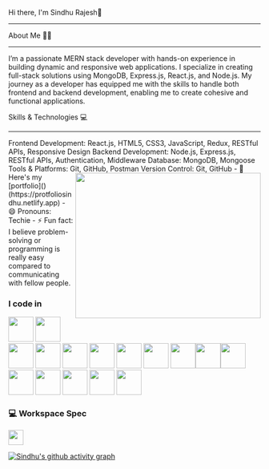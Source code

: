 Hi there, I'm Sindhu Rajesh👋
<hr>
About Me 👨‍💻
<hr>
I’m a passionate MERN stack developer with hands-on experience in building dynamic and responsive web applications. I specialize in creating full-stack solutions using MongoDB, Express.js, React.js, and Node.js. My journey as a developer has equipped me with the skills to handle both frontend and backend development, enabling me to create cohesive and functional applications.

Skills & Technologies 💻
<hr>
Frontend Development: React.js, HTML5, CSS3, JavaScript, Redux, RESTful APIs, Responsive Design
Backend Development: Node.js, Express.js, RESTful APIs, Authentication, Middleware
Database: MongoDB, Mongoose
Tools & Platforms: Git, GitHub, Postman
Version Control: Git, GitHub

<img align="right" width="370" height="290" src="(https://tenor.com/en-GB/view/coding-girl-gif-2332171326726785246)">
- 🔭 Here's my [portfolio]()(https://protfoliosindhu.netlify.app)                                                 
- 😄 Pronouns: Techie
- ⚡ Fun fact: I believe problem-solving or programming is really easy compared to communicating with fellow people.

### I code in
<img height="50" width="50" src="https://img.icons8.com/color/48/000000/python.png" /> <img height="50" width="50" src="https://img.icons8.com/color/48/000000/c-programming.png" /> <img height="50" width="50" src="https://img.icons8.com/color/48/000000/c-plus-plus-logo.png" /> <img height="50" width="50" src="https://img.icons8.com/color/48/000000/java-coffee-cup-logo.png" /> <img height="50" width="50" src="https://img.icons8.com/color/48/000000/html-5.png" /> <img height="50" width="50" src="https://img.icons8.com/color/48/000000/css3.png" /> <img height="50" width="50" src="https://img.icons8.com/color/48/000000/sass.png"/> <img height="50" width="50" src="https://img.icons8.com/color/48/000000/bootstrap.png" />
<img height="50" width="50" src="https://img.icons8.com/color/48/000000/javascript.png"/><img height="50" width="50" src="https://img.icons8.com/color/48/000000/tensorflow.png"/><img height="50" width="50" src="https://img.icons8.com/fluent/48/000000/arduino.png"/> <img height="50" width="50" src="https://img.icons8.com/color/48/000000/react-native.png"/> <img height="50" width="50" src="https://img.icons8.com/color/48/000000/google-firebase-console.png"/> <img height="50" width="50" src="https://img.icons8.com/color/48/000000/mysql-logo.png"/> <img height="50" width="50" src="https://img.icons8.com/color/48/000000/mongodb.png"/> <img height="50" width="50" src="https://img.icons8.com/color/48/000000/nodejs.png"/> 


### 💻 Workspace Spec
<img height="30" src="https://img.shields.io/badge/Macbook-Pro_M1-ED1C24?style=for-the-badge&logo=apple&logoColor=white"/> 

[![Sindhu's github activity graph](https://github-readme-activity-graph.vercel.app/graph?username=Sindhu-r&bg_color=000000&color=ffffff&line=51f565&point=ffffff&area=true&hide_border=true)](https://github.com/ashutosh00710/github-readme-activity-graph)
